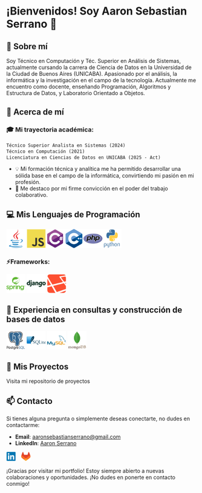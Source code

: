 # ¡Bienvenidos! Soy Aaron Sebastian Serrano 👋

## 🔎 Sobre mí

Soy Técnico en Computación y Téc. Superior en Análisis de Sistemas, actualmente cursando la carrera de Ciencia de Datos en la Universidad de la Ciudad de Buenos Aires (UNICABA). Apasionado por el análisis, la informática y la investigación en el campo de la tecnología. Actualmente me encuentro como docente, enseñando Programación, Algoritmos y Estructura de Datos, y Laboratorio Orientado a Objetos.

## 🔎 Acerca de mí

### 🎓 Mi trayectoria académica:
    Técnico Superior Analista en Sistemas (2024)
    Técnico en Computación (2021)
    Licenciatura en Ciencias de Datos en UNICABA (2025 - Act)

- 💡 Mi formación técnica y analítica me ha permitido desarrollar una sólida base en el campo de la informática, convirtiendo mi pasión en mi profesión.
- 🤝 Me destaco por mi firme convicción en el poder del trabajo colaborativo.

## 💻 Mis Lenguajes de Programación

<img src="https://github.com/devicons/devicon/blob/v2.15.1/icons/java/java-original.svg" alt="JAVA" width="50"/> <img src="https://github.com/devicons/devicon/blob/v2.15.1/icons/javascript/javascript-original.svg" alt="Javascript" width="50"/><img src="https://github.com/devicons/devicon/blob/v2.15.1/icons/csharp/csharp-original.svg" alt="C#" width="50"/><img src="https://github.com/devicons/devicon/blob/v2.15.1/icons/cplusplus/cplusplus-original.svg" alt="C++" width="50"/><img src="https://github.com/devicons/devicon/blob/v2.15.1/icons/php/php-original.svg" alt="PHP" width="50"/><img src="https://github.com/devicons/devicon/blob/v2.15.1/icons/python/python-original-wordmark.svg" alt="PYTHON" width="50"/>      

### ⚡Frameworks:
<img src="https://github.com/devicons/devicon/blob/v2.15.1/icons/spring/spring-original-wordmark.svg" alt="Spring - Springboot 3.4.0" width="50"/> <img src="https://github.com/devicons/devicon/blob/v2.15.1/icons/django/django-plain-wordmark.svg" alt="Django - python" width="50"/> <img src="https://github.com/devicons/devicon/blob/v2.15.1/icons/laravel/laravel-plain.svg" alt="Laravel - php" width="50"/>  

## 💾 Experiencia en consultas y construcción de bases de datos

<img src="https://github.com/devicons/devicon/blob/v2.15.1/icons/postgresql/postgresql-original-wordmark.svg" alt="PostgreSQL" width="50"/> <img src="https://github.com/devicons/devicon/blob/v2.15.1/icons/sqlite/sqlite-original-wordmark.svg" alt="SQLite" width="50"/> <img src="https://github.com/devicons/devicon/blob/v2.15.1/icons/mysql/mysql-original-wordmark.svg" alt="MySQL" width="50"/> <img src="https://github.com/devicons/devicon/blob/v2.15.1/icons/mongodb/mongodb-original-wordmark.svg" alt="MongoDB" width="50"/>  

## 🚀 Mis Proyectos

Visita mi repositorio de proyectos

## 📫 Contacto

Si tienes alguna pregunta o simplemente deseas conectarte, no dudes en contactarme:

- **Email**: [aaronsebastianserrano@gmail.com](mailto:aaronsebastianserrano@gmail.com)
- **LinkedIn**: [Aaron Serrano](https://www.linkedin.com/in/serranooaaron/)

<a href="https://www.linkedin.com/in/serranooaaron/" style="display: inline-block; margin-right: 10px;">
  <img src="https://github.com/devicons/devicon/blob/v2.15.1/icons/linkedin/linkedin-original.svg" alt="LinkedIn Icon" width="25"/>
</a>
<a href="https://gitlab.com/serranooaaron/" style="display: inline-block;">
  <img src="https://github.com/devicons/devicon/blob/v2.15.1/icons/gitlab/gitlab-original.svg" alt="GitLab Icon" width="25"/>
</a>



¡Gracias por visitar mi portfolio! Estoy siempre abierto a nuevas colaboraciones y oportunidades. ¡No dudes en ponerte en contacto conmigo!

